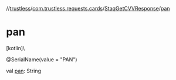 //[trustless](../../../index.md)/[com.trustless.requests.cards](../index.md)/[StaqGetCVVResponse](index.md)/[pan](pan.md)

# pan

[kotlin]\

@SerialName(value = &quot;PAN&quot;)

val [pan](pan.md): String
